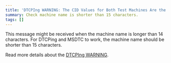 ```yaml
---
title: 'DTCPIng WARNING: The CID Values for Both Test Machines Are the Same'
summary: Check machine name is shorter than 15 characters.
tags: []
---
```


This message might be received when the machine name is longer than 14 characters. For DTCPing and MSDTC to work, the machine name should be shorter than 15 characters.

Read more details about the [DTCPIng WARNING](https://social.msdn.microsoft.com/Forums/en-US/1ddb9665-1a28-4d3e-bddd-50de2f07543a/help-me-understand-this-unusual-dtcping-result).

